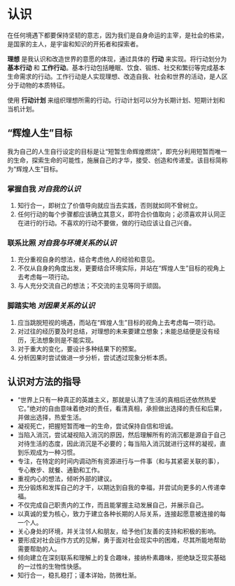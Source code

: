 # 认识

在任何境遇下都要保持坚韧的意志，因为我们是自身命运的主宰，是社会的栋梁，是国家的主人，是宇宙和知识的开拓者和探索者。

**理想** 是我认识和改造世界的意愿的体现，通过具体的 **行动** 来实现。将行动划分为 **基本行动** 和 **工作行动**。基本行动包括睡眠、饮食、锻炼、社交和繁衍等完成基本生命需求的行动。工作行动是人实现理想、改造自我、社会和世界的活动，是人区分于动物的本质特征。

使用 **行动计划** 来组织理想所需的行动。行动计划可以分为长期计划、短期计划和当机计划。

## “辉煌人生”目标

我为自己的人生自行设定的目标是让“短暂生命辉煌燃烧”，即充分利用短暂而唯一的生命，探索生命的可能性，施展自己的才华，接受、创造和传递爱。该目标简称为“辉煌人生”目标。

### 掌握自我 *对自我的认识*

1. 知行合一，即树立了价值导向就应当去实践，否则就如同不曾树立。
2. 任何行动的每个步骤都应该确立其意义，即符合价值取向；必须喜欢并认同正在进行的行动。不喜欢的行动不要做，做的行动应该让自己兴奋。

### 联系比照 *对自我与环境关系的认识*

1. 充分重视自身的想法，结合考虑他人的经验和意见。
2. 不仅从自身的角度出发，更要结合环境实际，并站在“辉煌人生”目标的视角上去考虑每一项行动。
3. 与人充分交流自己的想法；不交流的主见等同于顽固。

### 脚踏实地 *对因果关系的认识*

1. 应当跳脱短视的境遇，而站在“辉煌人生”目标的视角上去考虑每一项行动。
2. 对过往的经历要及时总结，对理想的未来要建立想象；未能总结便是没有经历，无法想象则是不能实现。
3. 对于重大的变化，要设计多种结果下的预案。
4. 分析因果时尝试做进一步分析，尝试透过现象分析本质。

## 认识对方法的指导

- “世界上只有一种真正的英雄主义，那就是认清了生活的真相后还依然热爱它。”绝对的自由意味着绝对的责任，看清真相，承担做出选择的责任和后果，并做出选择，热爱生活。
- 凝视死亡，把握短暂而唯一的生命，尝试保持自信和坦诚。
- 当陷入消沉，尝试凝视陷入消沉的原因，然后理解所有的消沉都是源自于自己对待生活的态度，因此消沉是不必要的；每当陷入消沉就进行这样的凝视，直到乐观成为一种习惯。
- 专注，在特定的时间内调动所有资源进行与一件事（和与其紧密关联的事），专心散步、就餐、通勤和工作。
- 重视内心的想法，倾听外部的建议。
- 充分锻炼和发挥自己的才干，以期达到自我的幸福，并尝试向更多的人传递幸福。
- 不仅完成自己职责内的工作，而且能掌握主动发展自己，并展示自己。
- 以真诚的爱为核心，致力于建立各种长期的人际关系，连接起愿意被连接的每一个人。
- 关心身处的环境，并关注邻人和朋友，给予他们友善的支持和积极的影响。
- 要形成对社会运作方式的见解，勇于面对社会现实中的困难，尽其所能地帮助需要帮助的人。
- 倾向建立在深刻联系和理解上的复合趣味，接纳朴素趣味，拒绝缺乏现实基础的一过性的生物性快感。
- 知行合一，稳扎稳打；谨本详始，防微杜渐。
